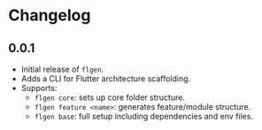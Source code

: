 # Changelog

## 0.0.1

- Initial release of `flgen`.
- Adds a CLI for Flutter architecture scaffolding.
- Supports:
  - `flgen core`: sets up core folder structure.
  - `flgen feature <name>`: generates feature/module structure.
  - `flgen base`: full setup including dependencies and env files.
